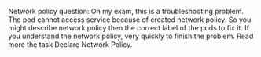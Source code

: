 Network policy question: On my exam, this is a troubleshooting problem. The pod cannot access service because of created network policy. So you might describe network policy then the correct label of the pods to fix it. If you understand the network policy, very quickly to finish the problem. Read more the task Declare Network Policy.